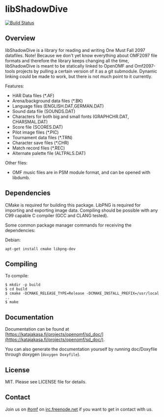 libShadowDive
=============

[![Build Status](https://travis-ci.org/omf2097/libShadowDive.png?branch=master)](https://travis-ci.org/omf2097/libShadowDive)

Overview
--------
libShadowDive is a library for reading and writing One Must Fall 2097 datafiles. Note! Because we don't yet know everything about OMF2097 file formats and therefore the library keeps changing all the time, libShadowDive is meant to be statically linked to OpenOMF and Omf2097-tools projects by pulling a certain version of it as a git submodule. Dynamic linking could be made to work, but there is not much point to it currently.

Features:
* HAR Data files (*.AF)
* Arena/background data files (*.BK)
* Language files (ENGLISH.DAT,GERMAN.DAT)
* Sound data file (SOUNDS.DAT)
* Characters for both big and small fonts (GRAPHCHR.DAT, CHARSMAL.DAT)
* Score file (SCORES.DAT)
* Pilot image files (*.PIC)
* Tournament data files (*.TRN)
* Character save files (*.CHR)
* Match record files (*.REC)
* Alternate palette file (ALTPALS.DAT)

Other files:
* OMF music files are in PSM module format, and can be opened with libdumb.

Dependencies
---------------

CMake is required for building this package. LibPNG is required for importing and exporting
image data. Compiling should be possible with any C99 capable C compiler (GCC and CLANG tested).

Some common package manager commands for receiving the dependencies:

Debian:
```
apt-get install cmake libpng-dev
```

Compiling
---------

To compile:

```
$ mkdir -p build
$ cd build
$ cmake -DCMAKE_RELEASE_TYPE=Release -DCMAKE_INSTALL_PREFIX=/usr/local ..
$ make
```

Documentation
-------------

Documentation can be found at [https://katajakasa.fi/projects/openomf/sd_doc/](https://katajakasa.fi/projects/openomf/sd_doc/).

You can also generate the documentation yourself by running doc/Doxyfile through doxygen (```doxygen Doxyfile```).

License
-------
MIT. Please see LICENSE file for details.

Contact
-------
Join us on [#omf](http://webchat.freenode.net?channels=omf) on [irc.freenode.net](irc://chat.freenode.net/omf) if you want to get in contact with us.
